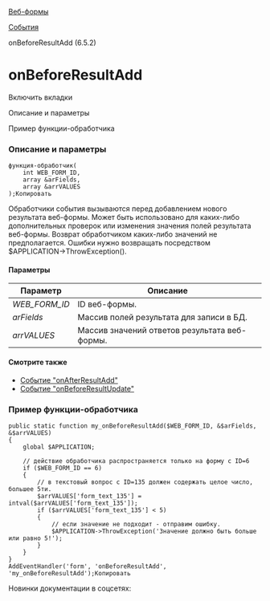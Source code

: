 [Веб-формы](/api_help/form/index.php)

[События](/api_help/form/events/index.php)

onBeforeResultAdd (6.5.2)

onBeforeResultAdd
=================

Включить вкладки

Описание и параметры

Пример функции-обработчика

### Описание и параметры

```
функция-обработчик(
	int WEB_FORM_ID,
	array &arFields,
	array &arrVALUES
);Копировать
```

Обработчики события вызываются перед добавлением нового результата веб-формы. Может быть использовано для каких-либо дополнительных проверок или изменения значения полей результата веб-формы. Возврат обработчиком каких-либо значений не предполагается. Ошибки нужно возвращать посредством $APPLICATION->ThrowException().

#### Параметры

| Параметр | Описание |
| --- | --- |
| *WEB\_FORM\_ID* | ID веб-формы. |
| *arFields* | Массив полей результата для записи в БД. |
| *arrVALUES* | Массив значений ответов результата веб-формы. |

#### Смотрите также

* [Событие "onAfterResultAdd"](/api_help/form/events/onafterresultadd.php)
* [Событие "onBeforeResultUpdate"](/api_help/form/events/onbeforeresultupdate.php)

### Пример функции-обработчика

```
public static function my_onBeforeResultAdd($WEB_FORM_ID, &$arFields, &$arrVALUES)
{
	global $APPLICATION;
  
	// действие обработчика распространяется только на форму с ID=6
	if ($WEB_FORM_ID == 6) 
	{
		// в текстовый вопрос с ID=135 должен содержать целое число, большее 5ти.
		$arrVALUES['form_text_135'] = intval($arrVALUES['form_text_135']);
		if ($arrVALUES['form_text_135'] < 5)
		{
			// если значение не подходит - отправим ошибку.
			$APPLICATION->ThrowException('Значение должно быть больше или равно 5!');
		}
	}
}
AddEventHandler('form', 'onBeforeResultAdd', 'my_onBeforeResultAdd');Копировать
```

Новинки документации в соцсетях:
